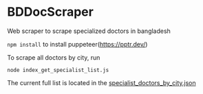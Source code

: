 # BDDocScraper
Web scraper to scrape specialized doctors in bangladesh

`npm install` to install puppeteer(https://pptr.dev/)

To scrape all doctors by city, run

`node index_get_specialist_list.js`

The current full list is located in the <a href="https://raw.githubusercontent.com/brishtiteveja/BDDocScraper/main/specialist_doctors_by_city.json"> specialist_doctors_by_city.json </a>
